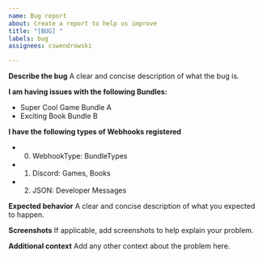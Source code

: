 ```yaml
---
name: Bug report
about: Create a report to help us improve
title: "[BUG] "
labels: bug
assignees: cswendrowski

---
```


**Describe the bug**
A clear and concise description of what the bug is.

**I am having issues with the following Bundles:**
- Super Cool Game Bundle A
- Exciting Book Bundle B

**I have the following types of Webhooks registered**
- 0) WebhookType: BundleTypes
- 1) Discord: Games, Books
- 2) JSON: Developer Messages

**Expected behavior**
A clear and concise description of what you expected to happen.

**Screenshots**
If applicable, add screenshots to help explain your problem.

**Additional context**
Add any other context about the problem here.
